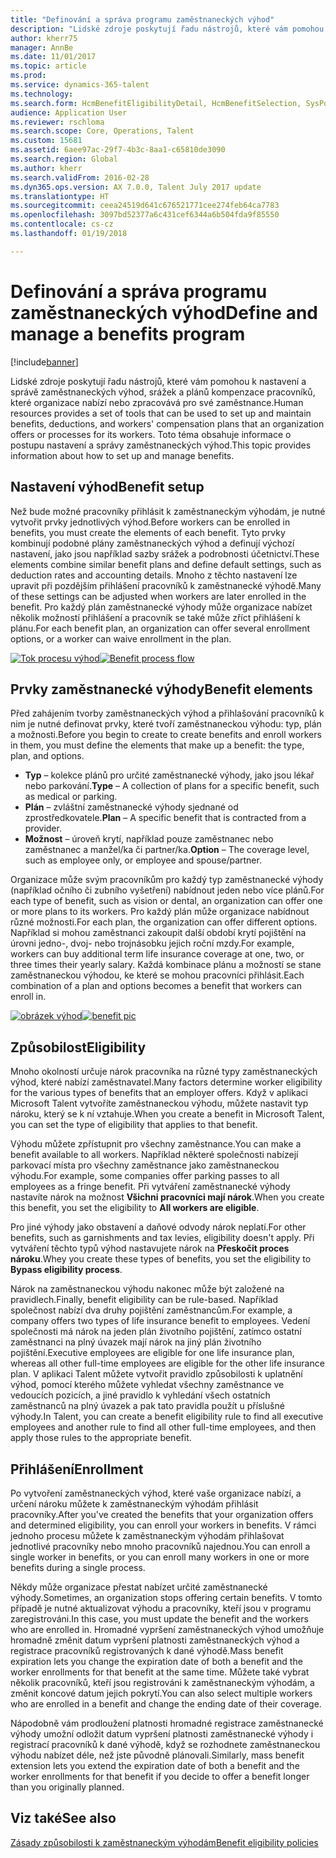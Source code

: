 ```yaml
---
title: "Definování a správa programu zaměstnaneckých výhod"
description: "Lidské zdroje poskytují řadu nástrojů, které vám pomohou k nastavení a správě zaměstnaneckých výhod, srážek a plánů kompenzace pracovníků, které organizace nabízí nebo zpracovává pro své zaměstnance. Tento článek obsahuje informace o postupu nastavení a správy zaměstnaneckých výhod."
author: kherr75
manager: AnnBe
ms.date: 11/01/2017
ms.topic: article
ms.prod: 
ms.service: dynamics-365-talent
ms.technology: 
ms.search.form: HcmBenefitEligibilityDetail, HcmBenefitSelection, SysPolicyListPage, SysPolicySourceDocumentRuleType
audience: Application User
ms.reviewer: rschloma
ms.search.scope: Core, Operations, Talent
ms.custom: 15681
ms.assetid: 6aee97ac-29f7-4b3c-8aa1-c65810de3090
ms.search.region: Global
ms.author: kherr
ms.search.validFrom: 2016-02-28
ms.dyn365.ops.version: AX 7.0.0, Talent July 2017 update
ms.translationtype: HT
ms.sourcegitcommit: ceea24519d641c676521771cee274feb64ca7783
ms.openlocfilehash: 3097bd52377a6c431cef6344a6b504fda9f85550
ms.contentlocale: cs-cz
ms.lasthandoff: 01/19/2018

---
```


# <a name="define-and-manage-a-benefits-program"></a><span data-ttu-id="d9fcb-104">Definování a správa programu zaměstnaneckých výhod</span><span class="sxs-lookup"><span data-stu-id="d9fcb-104">Define and manage a benefits program</span></span>

[!include[banner](includes/banner.md)]


<span data-ttu-id="d9fcb-105">Lidské zdroje poskytují řadu nástrojů, které vám pomohou k nastavení a správě zaměstnaneckých výhod, srážek a plánů kompenzace pracovníků, které organizace nabízí nebo zpracovává pro své zaměstnance.</span><span class="sxs-lookup"><span data-stu-id="d9fcb-105">Human resources provides a set of tools that can be used to set up and maintain benefits, deductions, and workers' compensation plans that an organization offers or processes for its workers.</span></span> <span data-ttu-id="d9fcb-106">Toto téma obsahuje informace o postupu nastavení a správy zaměstnaneckých výhod.</span><span class="sxs-lookup"><span data-stu-id="d9fcb-106">This topic provides information about how to set up and manage benefits.</span></span>

<a name="benefit-setup"></a><span data-ttu-id="d9fcb-107">Nastavení výhod</span><span class="sxs-lookup"><span data-stu-id="d9fcb-107">Benefit setup</span></span>
-------------

<span data-ttu-id="d9fcb-108">Než bude možné pracovníky přihlásit k zaměstnaneckým výhodám, je nutné vytvořit prvky jednotlivých výhod.</span><span class="sxs-lookup"><span data-stu-id="d9fcb-108">Before workers can be enrolled in benefits, you must create the elements of each benefit.</span></span> <span data-ttu-id="d9fcb-109">Tyto prvky kombinují podobné plány zaměstnaneckých výhod a definují výchozí nastavení, jako jsou například sazby srážek a podrobnosti účetnictví.</span><span class="sxs-lookup"><span data-stu-id="d9fcb-109">These elements combine similar benefit plans and define default settings, such as deduction rates and accounting details.</span></span> <span data-ttu-id="d9fcb-110">Mnoho z těchto nastavení lze upravit při pozdějším přihlášení pracovníků k zaměstnanecké výhodě.</span><span class="sxs-lookup"><span data-stu-id="d9fcb-110">Many of these settings can be adjusted when workers are later enrolled in the benefit.</span></span> <span data-ttu-id="d9fcb-111">Pro každý plán zaměstnanecké výhody může organizace nabízet několik možností přihlášení a pracovník se také může zříct přihlášení k plánu.</span><span class="sxs-lookup"><span data-stu-id="d9fcb-111">For each benefit plan, an organization can offer several enrollment options, or a worker can waive enrollment in the plan.</span></span> 

<span data-ttu-id="d9fcb-112">[![Tok procesu výhod](./media/benefit-process-flow1.png)](./media/benefit-process-flow1.png)</span><span class="sxs-lookup"><span data-stu-id="d9fcb-112">[![Benefit process flow](./media/benefit-process-flow1.png)](./media/benefit-process-flow1.png)</span></span>

## <a name="benefit-elements"></a><span data-ttu-id="d9fcb-113">Prvky zaměstnanecké výhody</span><span class="sxs-lookup"><span data-stu-id="d9fcb-113">Benefit elements</span></span>
<span data-ttu-id="d9fcb-114">Před zahájením tvorby zaměstnaneckých výhod a přihlašování pracovníků k nim je nutné definovat prvky, které tvoří zaměstnaneckou výhodu: typ, plán a možnosti.</span><span class="sxs-lookup"><span data-stu-id="d9fcb-114">Before you begin to create to create benefits and enroll workers in them, you must define the elements that make up a benefit: the type, plan, and options.</span></span>

-   <span data-ttu-id="d9fcb-115">**Typ** – kolekce plánů pro určité zaměstnanecké výhody, jako jsou lékař nebo parkování.</span><span class="sxs-lookup"><span data-stu-id="d9fcb-115">**Type** – A collection of plans for a specific benefit, such as medical or parking.</span></span>
-   <span data-ttu-id="d9fcb-116">**Plán** – zvláštní zaměstnanecké výhody sjednané od zprostředkovatele.</span><span class="sxs-lookup"><span data-stu-id="d9fcb-116">**Plan** – A specific benefit that is contracted from a provider.</span></span>
-   <span data-ttu-id="d9fcb-117">**Možnost** – úroveň krytí, například pouze zaměstnanec nebo zaměstnanec a manžel/ka či partner/ka.</span><span class="sxs-lookup"><span data-stu-id="d9fcb-117">**Option** – The coverage level, such as employee only, or employee and spouse/partner.</span></span>

<span data-ttu-id="d9fcb-118">Organizace může svým pracovníkům pro každý typ zaměstnanecké výhody (například očního či zubního vyšetření) nabídnout jeden nebo více plánů.</span><span class="sxs-lookup"><span data-stu-id="d9fcb-118">For each type of benefit, such as vision or dental, an organization can offer one or more plans to its workers.</span></span> <span data-ttu-id="d9fcb-119">Pro každý plán může organizace nabídnout různé možnosti.</span><span class="sxs-lookup"><span data-stu-id="d9fcb-119">For each plan, the organization can offer different options.</span></span> <span data-ttu-id="d9fcb-120">Například si mohou zaměstnanci zakoupit další období krytí pojištění na úrovni jedno-, dvoj- nebo trojnásobku jejich roční mzdy.</span><span class="sxs-lookup"><span data-stu-id="d9fcb-120">For example, workers can buy additional term life insurance coverage at one, two, or three times their yearly salary.</span></span> <span data-ttu-id="d9fcb-121">Každá kombinace plánu a možností se stane zaměstnaneckou výhodou, ke které se mohou pracovníci přihlásit.</span><span class="sxs-lookup"><span data-stu-id="d9fcb-121">Each combination of a plan and options becomes a benefit that workers can enroll in.</span></span> 

<span data-ttu-id="d9fcb-122">[![obrázek výhod](./media/benefit-pic.png)](./media/benefit-pic.png)</span><span class="sxs-lookup"><span data-stu-id="d9fcb-122">[![benefit pic](./media/benefit-pic.png)](./media/benefit-pic.png)</span></span>

## <a name="eligibility"></a><span data-ttu-id="d9fcb-123">Způsobilost</span><span class="sxs-lookup"><span data-stu-id="d9fcb-123">Eligibility</span></span>
<span data-ttu-id="d9fcb-124">Mnoho okolností určuje nárok pracovníka na různé typy zaměstnaneckých výhod, které nabízí zaměstnavatel.</span><span class="sxs-lookup"><span data-stu-id="d9fcb-124">Many factors determine worker eligibility for the various types of benefits that an employer offers.</span></span> <span data-ttu-id="d9fcb-125">Když v aplikaci Microsoft Talent vytvoříte zaměstnaneckou výhodu, můžete nastavit typ nároku, který se k ní vztahuje.</span><span class="sxs-lookup"><span data-stu-id="d9fcb-125">When you create a benefit in Microsoft Talent, you can set the type of eligibility that applies to that benefit.</span></span> 

<span data-ttu-id="d9fcb-126">Výhodu můžete zpřístupnit pro všechny zaměstnance.</span><span class="sxs-lookup"><span data-stu-id="d9fcb-126">You can make a benefit available to all workers.</span></span> <span data-ttu-id="d9fcb-127">Například některé společnosti nabízejí parkovací místa pro všechny zaměstnance jako zaměstnaneckou výhodu.</span><span class="sxs-lookup"><span data-stu-id="d9fcb-127">For example, some companies offer parking passes to all employees as a fringe benefit.</span></span> <span data-ttu-id="d9fcb-128">Při vytváření zaměstnanecké výhody nastavíte nárok na možnost **Všichni pracovníci mají nárok**.</span><span class="sxs-lookup"><span data-stu-id="d9fcb-128">When you create this benefit, you set the eligibility to **All workers are eligible**.</span></span> 

<span data-ttu-id="d9fcb-129">Pro jiné výhody jako obstavení a daňové odvody nárok neplatí.</span><span class="sxs-lookup"><span data-stu-id="d9fcb-129">For other benefits, such as garnishments and tax levies, eligibility doesn't apply.</span></span> <span data-ttu-id="d9fcb-130">Při vytváření těchto typů výhod nastavujete nárok na **Přeskočit proces nároku**.</span><span class="sxs-lookup"><span data-stu-id="d9fcb-130">Whey you create these types of benefits, you set the eligibility to **Bypass eligibility process**.</span></span> 

<span data-ttu-id="d9fcb-131">Nárok na zaměstnaneckou výhodu nakonec může být založené na pravidlech.</span><span class="sxs-lookup"><span data-stu-id="d9fcb-131">Finally, benefit eligibility can be rule-based.</span></span> <span data-ttu-id="d9fcb-132">Například společnost nabízí dva druhy pojištění zaměstnancům.</span><span class="sxs-lookup"><span data-stu-id="d9fcb-132">For example, a company offers two types of life insurance benefit to employees.</span></span> <span data-ttu-id="d9fcb-133">Vedení společnosti má nárok na jeden plán životního pojištění, zatímco ostatní zaměstnanci na plný úvazek mají nárok na jiný plán životního pojištění.</span><span class="sxs-lookup"><span data-stu-id="d9fcb-133">Executive employees are eligible for one life insurance plan, whereas all other full-time employees are eligible for the other life insurance plan.</span></span> <span data-ttu-id="d9fcb-134">V aplikaci Talent můžete vytvořit pravidlo způsobilosti k uplatnění výhod, pomocí kterého můžete vyhledat všechny zaměstnance ve vedoucích pozicích, a jiné pravidlo k vyhledání všech ostatních zaměstnanců na plný úvazek a pak tato pravidla použít u příslušné výhody.</span><span class="sxs-lookup"><span data-stu-id="d9fcb-134">In Talent, you can create a benefit eligibility rule to find all executive employees and another rule to find all other full-time employees, and then apply those rules to the appropriate benefit.</span></span>

## <a name="enrollment"></a><span data-ttu-id="d9fcb-135">Přihlášení</span><span class="sxs-lookup"><span data-stu-id="d9fcb-135">Enrollment</span></span>
<span data-ttu-id="d9fcb-136">Po vytvoření zaměstnaneckých výhod, které vaše organizace nabízí, a určení nároku můžete k zaměstnaneckým výhodám přihlásit pracovníky.</span><span class="sxs-lookup"><span data-stu-id="d9fcb-136">After you've created the benefits that your organization offers and determined eligibility, you can enroll your workers in benefits.</span></span> <span data-ttu-id="d9fcb-137">V rámci jednoho procesu můžete k zaměstnaneckým výhodám přihlašovat jednotlivé pracovníky nebo mnoho pracovníků najednou.</span><span class="sxs-lookup"><span data-stu-id="d9fcb-137">You can enroll a single worker in benefits, or you can enroll many workers in one or more benefits during a single process.</span></span> 

<span data-ttu-id="d9fcb-138">Někdy může organizace přestat nabízet určité zaměstnanecké výhody.</span><span class="sxs-lookup"><span data-stu-id="d9fcb-138">Sometimes, an organization stops offering certain benefits.</span></span> <span data-ttu-id="d9fcb-139">V tomto případě je nutné aktualizovat výhodu a pracovníky, kteří jsou v programu zaregistrováni.</span><span class="sxs-lookup"><span data-stu-id="d9fcb-139">In this case, you must update the benefit and the workers who are enrolled in.</span></span> <span data-ttu-id="d9fcb-140">Hromadné vypršení zaměstnaneckých výhod umožňuje hromadně změnit datum vypršení platnosti zaměstnaneckých výhod a registrace pracovníků registrovaných k dané výhodě.</span><span class="sxs-lookup"><span data-stu-id="d9fcb-140">Mass benefit expiration lets you change the expiration date of both a benefit and the worker enrollments for that benefit at the same time.</span></span> <span data-ttu-id="d9fcb-141">Můžete také vybrat několik pracovníků, kteří jsou registrováni k zaměstnaneckým výhodám, a změnit koncové datum jejich pokrytí.</span><span class="sxs-lookup"><span data-stu-id="d9fcb-141">You can also select multiple workers who are enrolled in a benefit and change the ending date of their coverage.</span></span> 

<span data-ttu-id="d9fcb-142">Nápodobně vám prodloužení platnosti hromadné registrace zaměstnanecké výhody umožní odložit datum vypršení platnosti zaměstnanecké výhody i registrací pracovníků k dané výhodě, když se rozhodnete zaměstnaneckou výhodu nabízet déle, než jste původně plánovali.</span><span class="sxs-lookup"><span data-stu-id="d9fcb-142">Similarly, mass benefit extension lets you extend the expiration date of both a benefit and the worker enrollments for that benefit if you decide to offer a benefit longer than you originally planned.</span></span>

<a name="see-also"></a><span data-ttu-id="d9fcb-143">Viz také</span><span class="sxs-lookup"><span data-stu-id="d9fcb-143">See also</span></span>
--------

[<span data-ttu-id="d9fcb-144">Zásady způsobilosti k zaměstnaneckým výhodám</span><span class="sxs-lookup"><span data-stu-id="d9fcb-144">Benefit eligibility policies</span></span>](benefit-eligibility-policies.md)




